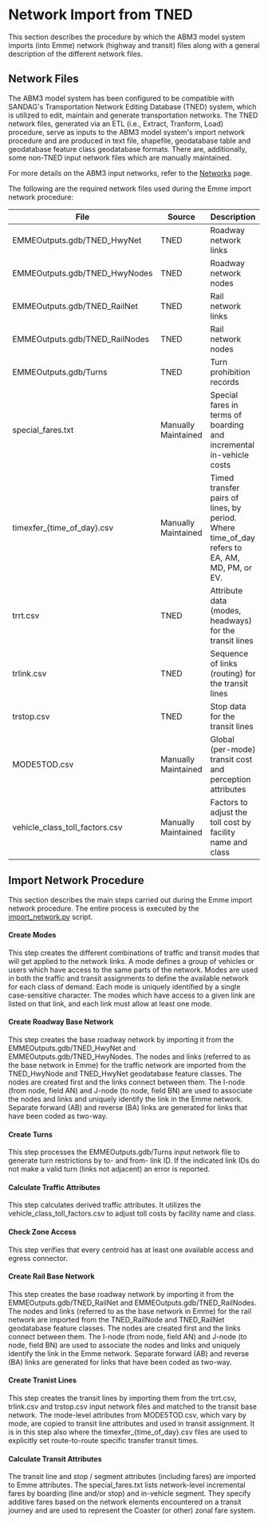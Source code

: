 # Network Import from TNED

This section describes the procedure by which the ABM3 model system imports (into Emme) network (highway and transit) files along with a general description of the different network files.

## Network Files

The ABM3 model system has been configured to be compatible with SANDAG's Transportation Network Editing Database (TNED) system, which is utilized to edit, maintain and generate transportation networks. The TNED network files, generated via an ETL (i.e., Extract, Tranform, Load) procedure, serve as inputs to the ABM3 model system's import network procedure and are produced in text file, shapefile, geodatabase table and geodatabase feature class geodatabase formats. There are, additionally, some non-TNED input network files which are manually maintained.

For more details on the ABM3 input networks, refer to the [Networks](../../networks.md) page. 

The following are the required network files used during the Emme import network procedure:

| **File**                       | **Source**          | **Description**                                                                              |
|--------------------------------|---------------------|----------------------------------------------------------------------------------------------|
| EMMEOutputs.gdb/TNED_HwyNet    | TNED                | Roadway network links                                                                        |
| EMMEOutputs.gdb/TNED_HwyNodes  | TNED                | Roadway network nodes                                                                        |
| EMMEOutputs.gdb/TNED_RailNet   | TNED                | Rail network links                                                                           |
| EMMEOutputs.gdb/TNED_RailNodes | TNED                | Rail network nodes                                                                           |
| EMMEOutputs.gdb/Turns          | TNED                | Turn prohibition records                                                                     |
| special_fares.txt              | Manually Maintained | Special fares in terms of boarding and incremental in-vehicle costs                          |
| timexfer_{time_of_day}.csv     | Manually Maintained | Timed transfer pairs of lines, by period. Where time_of_day refers to EA, AM, MD, PM, or EV. |
| trrt.csv                       | TNED                | Attribute data (modes, headways) for the transit lines                                       |
| trlink.csv                     | TNED                | Sequence of links (routing) for the transit lines                                            |
| trstop.csv                     | TNED                | Stop data for the transit lines                                                              |
| MODE5TOD.csv                   | Manually Maintained | Global (per-mode) transit cost and perception attributes                                     |
| vehicle_class_toll_factors.csv | Manually Maintained | Factors to adjust the toll cost by facility name and class                                   |

## Import Network Procedure

This section describes the main steps carried out during the Emme import network procedure. The entire process is executed by the [import_network.py](https://github.com/SANDAG/ABM/blob/ABM3_develop/src/main/emme/toolbox/import/import_network.py) script.

#### Create Modes

This step creates the different combinations of traffic and transit modes that will get applied to the network links. A mode defines a group of vehicles or users which have access to the same parts of the network. Modes are used in both the traffic and transit assignments to define the available network for each class of demand. Each mode is uniquely identified by a single case-sensitive character. The modes which have access to a given link are listed on that link, and each link must allow at least one mode.

#### Create Roadway Base Network

This step creates the base roadway network by importing it from the EMMEOutputs.gdb/TNED_HwyNet and EMMEOutputs.gdb/TNED_HwyNodes. The nodes and links (referred to as the base network in Emme) for the traffic network are imported from the TNED_HwyNode and TNED_HwyNet geodatabase feature classes. The nodes are created first and the links connect between them. The I-node (from node, field AN) and J-node (to node, field BN) are used to associate the nodes and links and uniquely identify the link in the Emme network. Separate forward (AB) and reverse (BA) links are generated for links that have been coded as two-way. 

#### Create Turns

This step processes the EMMEOutputs.gdb/Turns input network file to generate turn restrictions by to- and from- link ID. If the indicated link IDs do not make a valid turn (links not adjacent) an error is reported.

#### Calculate Traffic Attributes

This step calculates derived traffic attributes. It utilizes the vehicle_class_toll_factors.csv to adjust toll costs by facility name and class.

#### Check Zone Access

This step verifies that every centroid has at least one available access and egress connector.

#### Create Rail Base Network

This step creates the base roadway network by importing it from the EMMEOutputs.gdb/TNED_RailNet and EMMEOutputs.gdb/TNED_RailNodes. The nodes and links (referred to as the base network in Emme) for the rail network are imported from the TNED_RailNode and TNED_RailNet geodatabase feature classes. The nodes are created first and the links connect between them. The I-node (from node, field AN) and J-node (to node, field BN) are used to associate the nodes and links and uniquely identify the link in the Emme network. Separate forward (AB) and reverse (BA) links are generated for links that have been coded as two-way. 

#### Create Tranist Lines

This step creates the transit lines by importing them from the trrt.csv, trlink.csv and trstop.csv input network files and matched to the transit base network. The mode-level attributes from MODE5TOD.csv, which vary by mode, are copied to transit line attributes and used in  transit assignment. It is in this step also where the timexfer_{time_of_day}.csv files are used to explicitly set route-to-route specific transfer transit times.

#### Calculate Transit Attributes

The transit line and stop / segment attributes (including fares) are imported to Emme attributes. The special_fares.txt lists network-level incremental fares by boarding (line and/or stop) and in-vehicle segment. They specify additive fares based on the network elements encountered on a transit journey and are used to represent the Coaster (or other) zonal fare system.